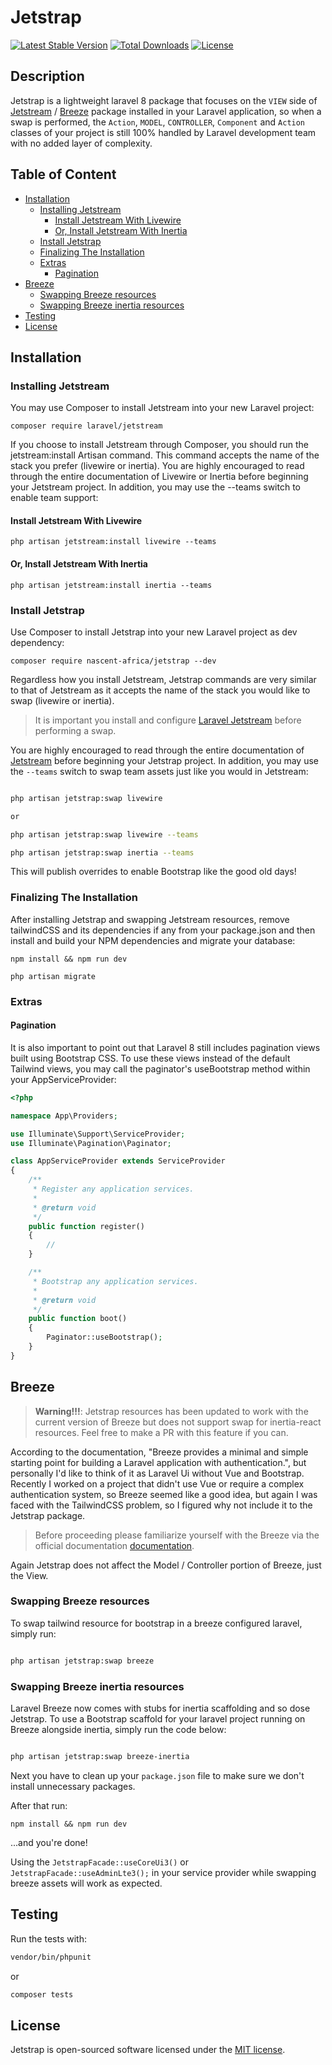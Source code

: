 # Jetstrap

[![Latest Stable Version](https://poser.pugx.org/nascent-africa/jetstrap/v)](//packagist.org/packages/nascent-africa/jetstrap)
[![Total Downloads](https://poser.pugx.org/nascent-africa/jetstrap/downloads)](//packagist.org/packages/nascent-africa/jetstrap)
[![License](https://poser.pugx.org/nascent-africa/jetstrap/license)](//packagist.org/packages/nascent-africa/jetstrap)

  
## Description

Jetstrap is a lightweight laravel 8 package that focuses on the `VIEW` side of [Jetstream](https://github.com/laravel/jetstream) / [Breeze](https://github.com/laravel/breeze) package installed in your Laravel application, so when a swap is performed, the `Action`, `MODEL`, `CONTROLLER`, `Component` and `Action` classes of your project is still 100% handled by Laravel development team with no added layer of complexity.

## Table of Content
  * [Installation](#installation)
    + [Installing Jetstream](#installing-jetstream)
      - [Install Jetstream With Livewire](#install-jetstream-with-livewire)
      - [Or, Install Jetstream With Inertia](#or--install-jetstream-with-inertia)
    + [Install Jetstrap](#install-jetstrap)
    + [Finalizing The Installation](#finalizing-the-installation)
    + [Extras](#extras)
      - [Pagination](#pagination)
  * [Breeze](#breeze)
    + [Swapping Breeze resources](#swapping-breeze-resources)
    + [Swapping Breeze inertia resources](#swapping-breeze-inertia-resources)
  * [Testing](#testing)
  * [License](#license)
  
  
## Installation

### Installing Jetstream

You may use Composer to install Jetstream into your new Laravel project:

```
composer require laravel/jetstream
```

If you choose to install Jetstream through Composer, you should run the jetstream:install Artisan command. This command accepts the name of the stack you prefer (livewire or inertia). You are highly encouraged to read through the entire documentation of Livewire or Inertia before beginning your Jetstream project. In addition, you may use the --teams switch to enable team support:

#### Install Jetstream With Livewire

```
php artisan jetstream:install livewire --teams
```

#### Or, Install Jetstream With Inertia

```
php artisan jetstream:install inertia --teams
```

### Install Jetstrap

Use Composer to install Jetstrap into your new Laravel project as dev dependency:

```
composer require nascent-africa/jetstrap --dev
```

Regardless how you install Jetstream, Jetstrap commands are very similar to that
of Jetstream as it accepts the name of the stack you would like to swap (livewire or inertia).

> It is important you install and configure [Laravel Jetstream](https://github.com/laravel/jetstream) before performing a swap.

You are highly encouraged to read through the entire documentation of [Jetstream](https://jetstream.laravel.com/1.x/introduction.html)
before beginning your Jetstrap project. In addition, you may use the `--teams` switch to swap team assets just like you would in Jetstream:

```bash

php artisan jetstrap:swap livewire

or

php artisan jetstrap:swap livewire --teams

php artisan jetstrap:swap inertia --teams
```

This will publish overrides to enable Bootstrap like the good old days!

### Finalizing The Installation

After installing Jetstrap and swapping Jetstream resources, remove tailwindCSS and its dependencies if any from your package.json and then install and build your NPM dependencies and migrate your database:

```
npm install && npm run dev

php artisan migrate
```


### Extras

#### Pagination

It is also important to point out that Laravel 8 still includes pagination views built using Bootstrap CSS. To use these views instead of the default Tailwind views, you may call the paginator's useBootstrap method within your AppServiceProvider:

```php
<?php

namespace App\Providers;

use Illuminate\Support\ServiceProvider;
use Illuminate\Pagination\Paginator;

class AppServiceProvider extends ServiceProvider
{
    /**
     * Register any application services.
     *
     * @return void
     */
    public function register()
    {
        //
    }

    /**
     * Bootstrap any application services.
     *
     * @return void
     */
    public function boot()
    {
        Paginator::useBootstrap();
    }
}
```


## Breeze

> **Warning!!!**: Jetstrap resources has been updated to work with the current version of Breeze but does not support swap for inertia-react resources. Feel free to make a PR with this feature if you can.

According to the documentation, "Breeze provides a minimal and simple starting point for building a Laravel application with authentication.", but personally I'd like to think of it as Laravel Ui without Vue and Bootstrap.
Recently I worked on a project that didn't use Vue or require a complex authentication system, so Breeze seemed like a good idea, but again I was faced with the TailwindCSS problem, so I figured why not include it to the Jetstrap package.

> Before proceeding please familiarize yourself with the Breeze via the official documentation [documentation](https://github.com/laravel/breeze/blob/1.x/README.md).

Again Jetstrap does not affect the Model / Controller portion of Breeze, just the View.

### Swapping Breeze resources

To swap tailwind resource for bootstrap in a breeze configured laravel, simply run:

```bash

php artisan jetstrap:swap breeze
```

### Swapping Breeze inertia resources

Laravel Breeze now comes with stubs for inertia scaffolding and so dose Jetstrap. To use a Bootstrap scaffold for your laravel project running on Breeze alongside inertia, simply run the code below:

```bash

php artisan jetstrap:swap breeze-inertia
```

Next you have to clean up your `package.json` file to make sure we don't install unnecessary packages.

After that run:

```
npm install && npm run dev
```

...and you're done!

Using the `JetstrapFacade::useCoreUi3()` or `JetstrapFacade::useAdminLte3();` in your service provider while swapping breeze assets will work as expected.


## Testing

Run the tests with:

```bash
vendor/bin/phpunit
```

or 

```bash
composer tests
```


## License
Jetstrap is open-sourced software licensed under the [MIT license](https://github.com/nascent-africa/jetstrap/blob/master/LICENSE).
